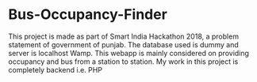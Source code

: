 # Bus-Occupancy-Finder
This project is made as part of Smart India Hackathon 2018, a problem statement of government of punjab. The database used is dummy and server is localhost Wamp. This webapp is mainly considered on providing occupancy and bus from a station to station. My work in this project is completely backend i.e. PHP
